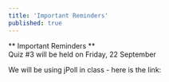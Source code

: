```yaml
---
title: 'Important Reminders'
published: true
---
```


** Important Reminders **  
Quiz #3 will be held on Friday, 22 September

We will be using jPoll in class - here is the link:
[](http://app.griffith.edu.au/poll)
